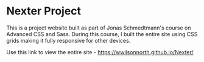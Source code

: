 # Nexter Project
This is a project website built as part of Jonas Schmedtmann's course on Advanced CSS and Sass. During this course, I built the entire site using CSS grids making it fully responsive for other devices.

Use this link to view the entire site - https://wwilsonnorth.github.io/Nexter/
